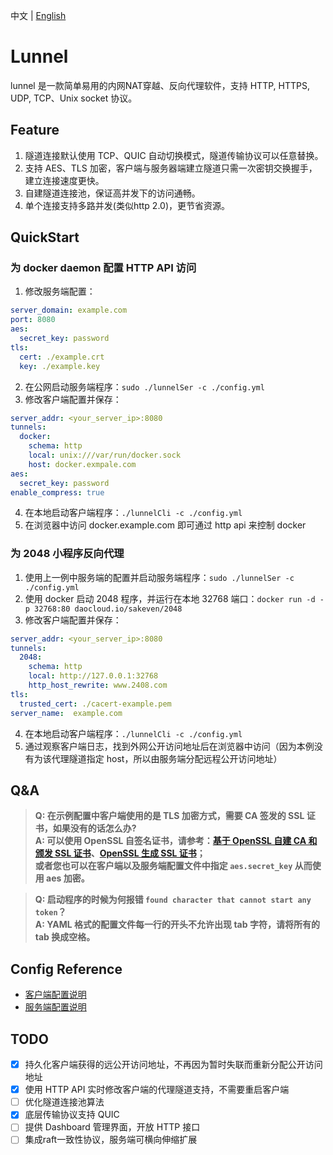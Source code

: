 中文 | [English](README_en.md)

# Lunnel
lunnel 是一款简单易用的内网NAT穿越、反向代理软件，支持 HTTP, HTTPS, UDP, TCP、Unix socket 协议。

## Feature

1. 隧道连接默认使用 TCP、QUIC 自动切换模式，隧道传输协议可以任意替换。
2. 支持 AES、TLS 加密，客户端与服务器端建立隧道只需一次密钥交换握手，建立连接速度更快。
3. 自建隧道连接池，保证高并发下的访问通畅。
4. 单个连接支持多路并发(类似http 2.0)，更节省资源。

## QuickStart

### 为 docker daemon 配置 HTTP API 访问

1. 修改服务端配置：

```yaml
server_domain: example.com
port: 8080
aes:
  secret_key: password
tls:
  cert: ./example.crt
  key: ./example.key
```

2. 在公网启动服务端程序：`sudo ./lunnelSer -c ./config.yml`
3. 修改客户端配置并保存：

```yaml
server_addr: <your_server_ip>:8080
tunnels:
  docker:
    schema: http
    local: unix:///var/run/docker.sock
    host: docker.exmpale.com
aes:
  secret_key: password
enable_compress: true
```

4. 在本地启动客户端程序：`./lunnelCli -c ./config.yml`
5. 在浏览器中访问 docker.example.com 即可通过 http api 来控制 docker

### 为 2048 小程序反向代理

1. 使用上一例中服务端的配置并启动服务端程序：`sudo ./lunnelSer -c ./config.yml`
2. 使用 docker 启动 2048 程序，并运行在本地 32768 端口：`docker run -d -p 32768:80 daocloud.io/sakeven/2048`
3. 修改客户端配置并保存：

```yaml
server_addr: <your_server_ip>:8080
tunnels:
  2048:
    schema: http
    local: http://127.0.0.1:32768
    http_host_rewrite: www.2408.com
tls:
  trusted_cert: ./cacert-example.pem
server_name:  example.com
```

4. 在本地启动客户端程序：`./lunnelCli -c ./config.yml`
5. 通过观察客户端日志，找到外网公开访问地址后在浏览器中访问（因为本例没有为该代理隧道指定 host，所以由服务端分配远程公开访问地址）

## Q&A

> **Q: 在示例配置中客户端使用的是 TLS 加密方式，需要 CA 签发的 SSL 证书，如果没有的话怎么办?**
> <br>**A: 可以使用 OpenSSL 自签名证书，请参考：[基于 OpenSSL 自建 CA 和颁发 SSL 证书](http://seanlook.com/2015/01/18/openssl-self-sign-ca/)、[OpenSSL 生成 SSL 证书](http://blog.sina.com.cn/s/blog_4fd50c390101891c.html)；<br>或者您也可以在客户端以及服务端配置文件中指定 `aes.secret_key` 从而使用 aes 加密。**

> **Q: 启动程序的时候为何报错 `found character that cannot start any token`？**
> <br>**A: YAML 格式的配置文件每一行的开头不允许出现 tab 字符，请将所有的 tab 换成空格。**

## Config Reference

- [客户端配置说明](https://github.com/longXboy/lunnel/blob/master/cmd/lunnelCli/config-full-example.yml)
- [服务端配置说明](https://github.com/longXboy/lunnel/blob/master/cmd/lunnelSer/config-full-example.yml)

## TODO

- [x] 持久化客户端获得的远公开访问地址，不再因为暂时失联而重新分配公开访问地址
- [x] 使用 HTTP API 实时修改客户端的代理隧道支持，不需要重启客户端
- [ ] 优化隧道连接池算法
- [x] 底层传输协议支持 QUIC
- [ ] 提供 Dashboard 管理界面，开放 HTTP 接口
- [ ] 集成raft一致性协议，服务端可横向伸缩扩展

</details>
